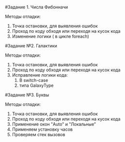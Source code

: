 #Задание 1. Числа Фибонначи

Методы отладки:
1. Точка остановки, для выявления ошибок
2. Проход по коду обходя или переходя на кусок кода
3. Изменение логики ( в цикле foreach)

#Задание №2. Галактики

Методы отладки:
1. Точка остановки, для выявления ошибок
2. Проход по коду обходя или переходя на кусок кода
3. Исправление логики кода:
   1) В switch-case
   2) типа GalaxyType

#Задание №3. Буквы

Методы отладки:
1. Точка остановки, для выявления ошибок
2.  Проход по коду обходя или переходя на кусок кода
3.  Применение окон "Auto" и "Локальные"
4.  Применяем установку часов
5.  Проверяем стек вызовов
